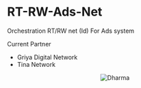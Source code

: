 # RT-RW-Ads-Net
Orchestration RT/RW net (Id) For Ads system

Current Partner
- Griya Digital Network
- Tina Network
<p align="center"> <img src="https://raw.githubusercontent.com/dharmasitepu/ads/main/Stack.png" alt="Dharma" /> </a>
